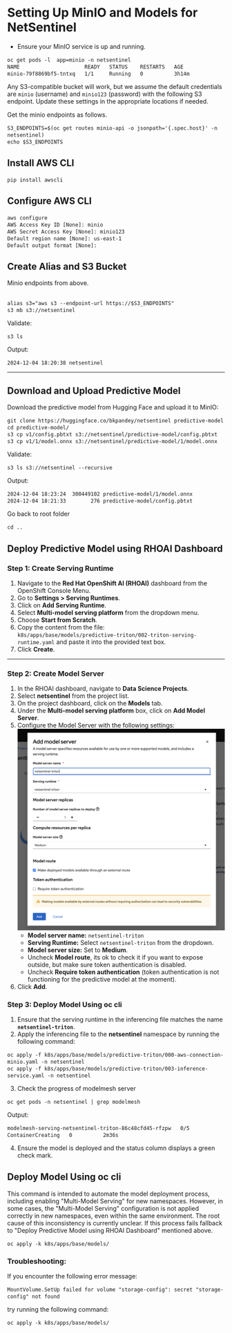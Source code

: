 # Setting Up MinIO and Models for NetSentinel

- Ensure your MinIO service is up and running.

```
oc get pods -l  app=minio -n netsentinel
NAME                     READY   STATUS    RESTARTS   AGE
minio-79f8869bf5-tntxq   1/1     Running   0          3h14m
```

Any S3-compatible bucket will work, but we assume the default credentials are `minio` (username) and `minio123` (password) with the following S3 endpoint. Update these settings in the appropriate locations if needed.

Get the minio endpoints as follows.

```
S3_ENDPOINTS=$(oc get routes minio-api -o jsonpath='{.spec.host}' -n netsentinel)
echo $S3_ENDPOINTS
```

## Install AWS CLI

```
pip install awscli
```

## Configure AWS CLI

```
aws configure
AWS Access Key ID [None]: minio
AWS Secret Access Key [None]: minio123
Default region name [None]: us-east-1
Default output format [None]:
```

## Create Alias and S3 Bucket

Minio endpoints from above.

```

alias s3="aws s3 --endpoint-url https://$S3_ENDPOINTS"
s3 mb s3://netsentinel
```

Validate:

```
s3 ls
```

Output:

```
2024-12-04 18:20:38 netsentinel
```

---

## Download and Upload Predictive Model

Download the predictive model from Hugging Face and upload it to MinIO:

```
git clone https://huggingface.co/bkpandey/netsentinel predictive-model
cd predictive-model/
s3 cp v1/config.pbtxt s3://netsentinel/predictive-model/config.pbtxt
s3 cp v1/1/model.onnx s3://netsentinel/predictive-model/1/model.onnx
```

Validate:

```
s3 ls s3://netsentinel --recursive
```

Output:

```
2024-12-04 18:23:24  300449102 predictive-model/1/model.onnx
2024-12-04 18:21:33        276 predictive-model/config.pbtxt
```

Go back to root folder

```
cd ..
```

## Deploy Predictive Model using RHOAI Dashboard

### Step 1: Create Serving Runtime

1. Navigate to the **Red Hat OpenShift AI (RHOAI)** dashboard from the OpenShift Console Menu.
2. Go to **Settings > Serving Runtimes**.
3. Click on **Add Serving Runtime**.
4. Select **Multi-model serving platform** from the dropdown menu.
5. Choose **Start from Scratch**.
6. Copy the content from the file:  
   `k8s/apps/base/models/predictive-triton/002-triton-serving-runtime.yaml`
   and paste it into the provided text box.
7. Click **Create**.

---

### Step 2: Create Model Server

1. In the RHOAI dashboard, navigate to **Data Science Projects**.
2. Select **netsentinel** from the project list.
3. On the project dashboard, click on the **Models** tab.
4. Under the **Multi-model serving platform** box, click on **Add Model Server**.
5. Configure the Model Server with the following settings:
   ![Predictive Model](./images/predictive-model/netsentinel-triton-model-server.png)
   - **Model server name:** `netsentinel-triton`
   - **Serving Runtime:** Select `netsentinel-triton` from the dropdown.
   - **Model server size:** Set to **Medium**.
   - Uncheck **Model route**, its ok to check it if you want to expose outside, but make sure token authentication is disabled.
   - Uncheck **Require token authentication** (token authentication is not functioning for the predictive model at the moment).
6. Click **Add**.

### Step 3: Deploy Model Using oc cli

1. Ensure that the serving runtime in the inferencing file matches the name **`netsentinel-triton`**.
2. Apply the inferencing file to the **netsentinel** namespace by running the following command:

```
oc apply -f k8s/apps/base/models/predictive-triton/000-aws-connection-minio.yaml -n netsentinel
oc apply -f k8s/apps/base/models/predictive-triton/003-inference-service.yaml -n netsentinel
```

3. Check the progress of modelmesh server

```
oc get pods -n netsentinel | grep modelmesh
```

Output:

```
modelmesh-serving-netsentinel-triton-86c48cfd45-rfzpw   0/5     ContainerCreating   0          2m36s
```

4. Ensure the model is deployed and the status column displays a green check mark.

## Deploy Model Using oc cli

This command is intended to automate the model deployment process, including enabling "Multi-Model Serving" for new namespaces. However, in some cases, the "Multi-Model Serving" configuration is not applied correctly in new namespaces, even within the same environment. The root cause of this inconsistency is currently unclear. If this process fails fallback to "Deploy Predictive Model using RHOAI Dashboard" mentioned above.

```
oc apply -k k8s/apps/base/models/
```

### Troubleshooting:

If you encounter the following error message:

```
MountVolume.SetUp failed for volume "storage-config": secret "storage-config" not found
```

try running the following command:

```
oc apply -k k8s/apps/base/models/
```
